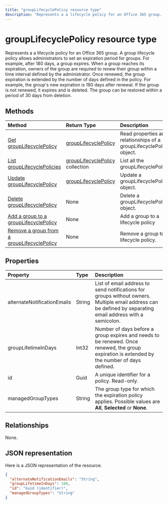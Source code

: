 ---title: "groupLifecyclePolicy resource type"description: "Represents a a lifecycle policy for an Office 365 group. A group lifecycle policy allows administrators to set an expiration period for groups. For example, after 180 days, a group expires. When a group reaches its expiration, owners of the group are required to renew their group within a time interval defined by the administrator. Once renewed, the group expiration is extended by the number of days defined in the policy. For example, the group's new expiration is 180 days after renewal. If the group is not renewed, it expires and is deleted. The group can be restored within a period of 30 days from deletion."---# groupLifecyclePolicy resource type

Represents a a lifecycle policy for an Office 365 group. A group lifecycle policy allows administrators to set an expiration period for groups. For example, after 180 days, a group expires. When a group reaches its expiration, owners of the group are required to renew their group within a time interval defined by the administrator. Once renewed, the group expiration is extended by the number of days defined in the policy. For example, the group's new expiration is 180 days after renewal. If the group is not renewed, it expires and is deleted. The group can be restored within a period of 30 days from deletion.

## Methods

| Method | Return Type | Description |
|:---------------|:--------|:----------|
|[Get groupLifecyclePolicy](../api/grouplifecyclepolicy-get.md) | [groupLifecyclePolicy](grouplifecyclepolicy.md) |Read properties and relationships of a groupLifecyclePolicy object.|
|[List groupLifecyclePolicies](../api/grouplifecyclepolicy-list.md) | [groupLifecyclePolicy](grouplifecyclepolicy.md) collection | List all the groupLifecyclePolicies. |
|[Update groupLifecyclePolicy](../api/grouplifecyclepolicy-update.md) | [groupLifecyclePolicy](grouplifecyclepolicy.md)	| Update a groupLifecyclePolicy object. |
|[Delete groupLifecyclePolicy](../api/grouplifecyclepolicy-delete.md) | None | Delete a groupLifecyclePolicy object. |
|[Add a group to a groupLifecyclePolicy](../api/grouplifecyclepolicy-addgroup.md)|None| Add a group to a lifecycle policy |
|[Remove a group from a groupLifecyclePolicy](../api/grouplifecyclepolicy-removegroup.md)|None| Remove a group to a lifecycle policy. |

## Properties

| Property | Type | Description |
|:---------------|:--------|:----------|
|alternateNotificationEmails|String| List of email address to send notifications for groups without owners. Multiple email address can be defined by separating email address with a semicolon. |
|groupLifetimeInDays|Int32| Number of days before a group expires and needs to be renewed. Once renewed, the group expiration is extended by the number of days defined. |
|id|Guid| A unique identifier for a policy. Read-only.|
|managedGroupTypes|String| The group type for which the expiration policy applies. Possible values are **All**, **Selected** or **None**. |

## Relationships

None.

## JSON representation

Here is a JSON representation of the resource.

<!--{
  "blockType": "resource",
  "optionalProperties": [],
  "keyProperty": "id",
  "baseType": "microsoft.graph.entity",
  "@odata.type": "microsoft.graph.groupLifecyclePolicy"
}-->

```json
{
  "alternateNotificationEmails": "String",
  "groupLifetimeInDays": 180,
  "id": "Guid (identifier)",
  "managedGroupTypes": "String"
}

```

<!-- uuid: 8fcb5dbc-d5aa-4681-8e31-b001d5168d79
2015-10-25 14:57:30 UTC -->
<!-- {
  "type": "#page.annotation",
  "description": "groupLifecyclePolicy resource",
  "keywords": "",
  "section": "documentation",
  "tocPath": ""
}-->